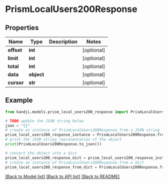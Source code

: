 # PrismLocalUsers200Response


## Properties

Name | Type | Description | Notes
------------ | ------------- | ------------- | -------------
**offset** | **int** |  | [optional] 
**limit** | **int** |  | [optional] 
**total** | **int** |  | [optional] 
**data** | **object** |  | [optional] 
**cursor** | **str** |  | [optional] 

## Example

```python
from kandji.models.prism_local_users200_response import PrismLocalUsers200Response

# TODO update the JSON string below
json = "{}"
# create an instance of PrismLocalUsers200Response from a JSON string
prism_local_users200_response_instance = PrismLocalUsers200Response.from_json(json)
# print the JSON string representation of the object
print(PrismLocalUsers200Response.to_json())

# convert the object into a dict
prism_local_users200_response_dict = prism_local_users200_response_instance.to_dict()
# create an instance of PrismLocalUsers200Response from a dict
prism_local_users200_response_from_dict = PrismLocalUsers200Response.from_dict(prism_local_users200_response_dict)
```
[[Back to Model list]](../README.md#documentation-for-models) [[Back to API list]](../README.md#documentation-for-api-endpoints) [[Back to README]](../README.md)


